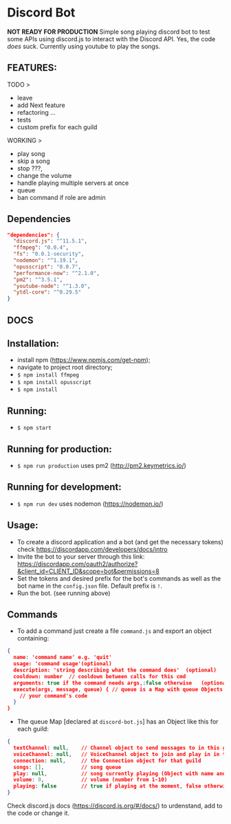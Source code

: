 # Discord Bot
**NOT READY FOR PRODUCTION**
 Simple song playing discord bot to test some APIs using discord.js to interact with the Discord API.
 Yes, the code _does_ suck.
 Currently using youtube to play the songs.

 ## FEATURES:

TODO >
 - leave
 - add Next feature
 - refactoring ...
 - tests
 - custom prefix for each guild

WORKING >
 - play song
 - skip a song
 - stop ???,
 - change the volume
 - handle playing multiple servers at once
 - queue
 - ban command if role are admin

## Dependencies
```JSON
"dependencies": {
  "discord.js": "^11.5.1",
  "ffmpeg": "0.0.4",
  "fs": "0.0.1-security",
  "nodemon": "^1.19.1",
  "opusscript": "0.0.7",
  "performance-now": "^2.1.0",
  "pm2": "^3.5.1",
  "youtube-node": "^1.3.0",
  "ytdl-core": "^0.29.5"
}
```

## DOCS

## Installation:
 - install npm (https://www.npmjs.com/get-npm);
 - navigate to project root directory;
 - `$ npm install ffmpeg`
 - `$ npm install opusscript`
 - `$ npm install`

## Running:
 - `$ npm start`

## Running for production:
- `$ npm run production`  uses pm2 (http://pm2.keymetrics.io/)

## Running for development:
  - `$ npm run dev`  uses nodemon (https://nodemon.io/)

## Usage:
 - To create a discord application and a bot (and get the necessary tokens) check https://discordapp.com/developers/docs/intro
 - Invite the bot to your server through this link: https://discordapp.com/oauth2/authorize?&client_id=CLIENT_ID&scope=bot&permissions=8
 - Set the tokens and desired prefix for the bot's commands
 as well as the bot name in the `config.json` file. Default prefix is `!`.
 - Run the bot. (see running above)

 ## Commands

 - To add a command just create a file `command.js` and export an object containing:
```JSON
{
  name: 'command name' e.g. 'quit'
  usage: 'command usage'(optional)
  description: 'string describing what the command does'  (optional)
  cooldown: number  // cooldown between calls for this cmd
  arguments: true if the command needs args,:false otherwise   (optional)
  execute(args, message, queue) { // queue is a Map with queue Objects
    // your command's code
  }
}
```

- The queue Map [declared at `discord-bot.js`] has an Object like this for each guild:

```json
{
  textChannel: null,    // Channel object to send messages to in this guild
  voiceChannel: null,   // VoiceChannel object to join and play in in this guild
  connection: null,     // the Connection object for that guild
  songs: [],            // song queue
  play: null,           // song currently playing (Object with name and youtube url (both strings)
  volume: 0,            // volume (number from 1-10)
  playing: false        // true if playing at the moment, false otherwise
}
```


Check discord.js docs (https://discord.js.org/#/docs/) to urdenstand, add to the code or change it.
